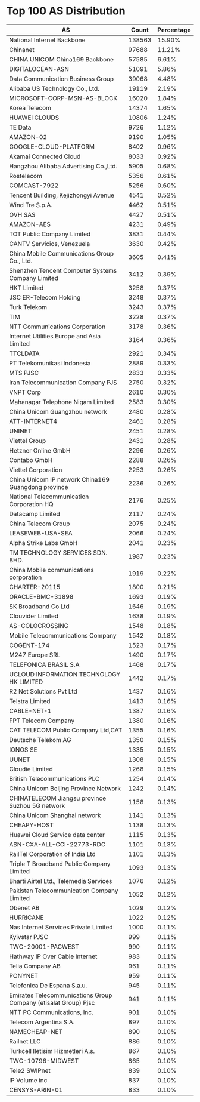 # Top 100 AS Distribution
| AS | Count | Percentage |
|----|----|----|
| National Internet Backbone | 138563 | 15.90% |
| Chinanet | 97688 | 11.21% |
| CHINA UNICOM China169 Backbone | 57585 | 6.61% |
| DIGITALOCEAN-ASN | 51091 | 5.86% |
| Data Communication Business Group | 39068 | 4.48% |
| Alibaba US Technology Co., Ltd. | 19119 | 2.19% |
| MICROSOFT-CORP-MSN-AS-BLOCK | 16020 | 1.84% |
| Korea Telecom | 14374 | 1.65% |
| HUAWEI CLOUDS | 10806 | 1.24% |
| TE Data | 9726 | 1.12% |
| AMAZON-02 | 9190 | 1.05% |
| GOOGLE-CLOUD-PLATFORM | 8402 | 0.96% |
| Akamai Connected Cloud | 8033 | 0.92% |
| Hangzhou Alibaba Advertising Co.,Ltd. | 5905 | 0.68% |
| Rostelecom | 5356 | 0.61% |
| COMCAST-7922 | 5256 | 0.60% |
| Tencent Building, Kejizhongyi Avenue | 4541 | 0.52% |
| Wind Tre S.p.A. | 4462 | 0.51% |
| OVH SAS | 4427 | 0.51% |
| AMAZON-AES | 4231 | 0.49% |
| TOT Public Company Limited | 3831 | 0.44% |
| CANTV Servicios, Venezuela | 3630 | 0.42% |
| China Mobile Communications Group Co., Ltd. | 3605 | 0.41% |
| Shenzhen Tencent Computer Systems Company Limited | 3412 | 0.39% |
| HKT Limited | 3258 | 0.37% |
| JSC ER-Telecom Holding | 3248 | 0.37% |
| Turk Telekom | 3243 | 0.37% |
| TIM | 3228 | 0.37% |
| NTT Communications Corporation | 3178 | 0.36% |
| Internet Utilities Europe and Asia Limited | 3164 | 0.36% |
| TTCLDATA | 2921 | 0.34% |
| PT Telekomunikasi Indonesia | 2889 | 0.33% |
| MTS PJSC | 2833 | 0.33% |
| Iran Telecommunication Company PJS | 2750 | 0.32% |
| VNPT Corp | 2610 | 0.30% |
| Mahanagar Telephone Nigam Limited | 2583 | 0.30% |
| China Unicom Guangzhou network | 2480 | 0.28% |
| ATT-INTERNET4 | 2461 | 0.28% |
| UNINET | 2451 | 0.28% |
| Viettel Group | 2431 | 0.28% |
| Hetzner Online GmbH | 2296 | 0.26% |
| Contabo GmbH | 2288 | 0.26% |
| Viettel Corporation | 2253 | 0.26% |
| China Unicom IP network China169 Guangdong province | 2236 | 0.26% |
| National Telecommunication Corporation HQ | 2176 | 0.25% |
| Datacamp Limited | 2117 | 0.24% |
| China Telecom Group | 2075 | 0.24% |
| LEASEWEB-USA-SEA | 2066 | 0.24% |
| Alpha Strike Labs GmbH | 2041 | 0.23% |
| TM TECHNOLOGY SERVICES SDN. BHD. | 1987 | 0.23% |
| China Mobile communications corporation | 1919 | 0.22% |
| CHARTER-20115 | 1800 | 0.21% |
| ORACLE-BMC-31898 | 1693 | 0.19% |
| SK Broadband Co Ltd | 1646 | 0.19% |
| Clouvider Limited | 1638 | 0.19% |
| AS-COLOCROSSING | 1548 | 0.18% |
| Mobile Telecommunications Company | 1542 | 0.18% |
| COGENT-174 | 1523 | 0.17% |
| M247 Europe SRL | 1490 | 0.17% |
| TELEFONICA BRASIL S.A | 1468 | 0.17% |
| UCLOUD INFORMATION TECHNOLOGY HK LIMITED | 1442 | 0.17% |
| R2 Net Solutions Pvt Ltd | 1437 | 0.16% |
| Telstra Limited | 1413 | 0.16% |
| CABLE-NET-1 | 1387 | 0.16% |
| FPT Telecom Company | 1380 | 0.16% |
| CAT TELECOM Public Company Ltd,CAT | 1355 | 0.16% |
| Deutsche Telekom AG | 1350 | 0.15% |
| IONOS SE | 1335 | 0.15% |
| UUNET | 1308 | 0.15% |
| Cloudie Limited | 1268 | 0.15% |
| British Telecommunications PLC | 1254 | 0.14% |
| China Unicom Beijing Province Network | 1242 | 0.14% |
| CHINATELECOM Jiangsu province Suzhou 5G network | 1158 | 0.13% |
| China Unicom Shanghai network | 1141 | 0.13% |
| CHEAPY-HOST | 1138 | 0.13% |
| Huawei Cloud Service data center | 1115 | 0.13% |
| ASN-CXA-ALL-CCI-22773-RDC | 1101 | 0.13% |
| RailTel Corporation of India Ltd | 1101 | 0.13% |
| Triple T Broadband Public Company Limited | 1093 | 0.13% |
| Bharti Airtel Ltd., Telemedia Services | 1076 | 0.12% |
| Pakistan Telecommunication Company Limited | 1052 | 0.12% |
| Obenet AB | 1029 | 0.12% |
| HURRICANE | 1022 | 0.12% |
| Nas Internet Services Private Limited | 1000 | 0.11% |
| Kyivstar PJSC | 999 | 0.11% |
| TWC-20001-PACWEST | 990 | 0.11% |
| Hathway IP Over Cable Internet | 983 | 0.11% |
| Telia Company AB | 961 | 0.11% |
| PONYNET | 959 | 0.11% |
| Telefonica De Espana S.a.u. | 945 | 0.11% |
| Emirates Telecommunications Group Company (etisalat Group) Pjsc | 941 | 0.11% |
| NTT PC Communications, Inc. | 901 | 0.10% |
| Telecom Argentina S.A. | 897 | 0.10% |
| NAMECHEAP-NET | 890 | 0.10% |
| Railnet LLC | 886 | 0.10% |
| Turkcell Iletisim Hizmetleri A.s. | 867 | 0.10% |
| TWC-10796-MIDWEST | 865 | 0.10% |
| Tele2 SWIPnet | 839 | 0.10% |
| IP Volume inc | 837 | 0.10% |
| CENSYS-ARIN-01 | 833 | 0.10% |
